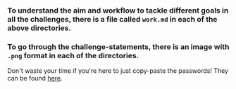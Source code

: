 ### To understand the aim and workflow to tackle different goals in all the challenges, there is a file called `work.md` in each of the above directories.
### To go through the challenge-statements, there is an image with `.png` format in each of the directories.

Don't waste your time if you're here to just copy-paste the passwords! They can be found [here](https://github.com/sreekesari-vangeepuram/overthewire/blob/master/overthewire/bandit/passwords.dat).
